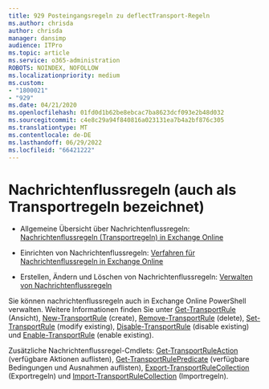 ```yaml
---
title: 929 Posteingangsregeln zu deflectTransport-Regeln
ms.author: chrisda
author: chrisda
manager: dansimp
audience: ITPro
ms.topic: article
ms.service: o365-administration
ROBOTS: NOINDEX, NOFOLLOW
ms.localizationpriority: medium
ms.custom:
- "1800021"
- "929"
ms.date: 04/21/2020
ms.openlocfilehash: 01fd0d1b62be8ebcac7ba8623dcf093e2b48d032
ms.sourcegitcommit: c4e8c29a94f840816a023131ea7b4a2bf876c305
ms.translationtype: MT
ms.contentlocale: de-DE
ms.lasthandoff: 06/29/2022
ms.locfileid: "66421222"
---
```

# <a name="mail-flow-rules-also-known-as-transport-rules"></a>Nachrichtenflussregeln (auch als Transportregeln bezeichnet)

- Allgemeine Übersicht über Nachrichtenflussregeln: [Nachrichtenflussregeln (Transportregeln) in Exchange Online](https://technet.microsoft.com/library/jj919238.aspx)

- Einrichten von Nachrichtenflussregeln: [Verfahren für Nachrichtenflussregeln in Exchange Online](https://technet.microsoft.com/library/dn600436.aspx)

- Erstellen, Ändern und Löschen von Nachrichtenflussregeln: [Verwalten von Nachrichtenflussregeln](https://technet.microsoft.com/library/jj657505.aspx)

Sie können nachrichtenflussregeln auch in Exchange Online PowerShell verwalten. Weitere Informationen finden Sie unter [Get-TransportRule](https://docs.microsoft.com/powershell/module/exchange/policy-and-compliance/get-transportrule) (Ansicht), [New-TransportRule](https://docs.microsoft.com/powershell/module/exchange/policy-and-compliance/new-transportrule) (create), [Remove-TransportRule](https://docs.microsoft.com/powershell/module/exchange/policy-and-compliance/remove-transportrule) (delete), [Set-TransportRule](https://docs.microsoft.com/powershell/module/exchange/policy-and-compliance/set-transportrule) (modify existing), [Disable-TransportRule](https://docs.microsoft.com/powershell/module/exchange/policy-and-compliance/disable-transportrule) (disable existing) und [Enable-TransportRule](https://docs.microsoft.com/powershell/module/exchange/policy-and-compliance/enable-transportrule) (enable existing).

Zusätzliche Nachrichtenflussregel-Cmdlets: [Get-TransportRuleAction](https://docs.microsoft.com/powershell/module/exchange/policy-and-compliance/get-transportruleaction) (verfügbare Aktionen auflisten), [Get-TransportRulePredicate](https://docs.microsoft.com/powershell/module/exchange/policy-and-compliance/get-transportrulepredicate) (verfügbare Bedingungen und Ausnahmen auflisten), [Export-TransportRuleCollection](https://docs.microsoft.com/powershell/module/exchange/policy-and-compliance/export-transportrulecollection) (Exportregeln) und [Import-TransportRuleCollection](https://docs.microsoft.com/powershell/module/exchange/policy-and-compliance/import-transportrulecollection) (Importregeln).
